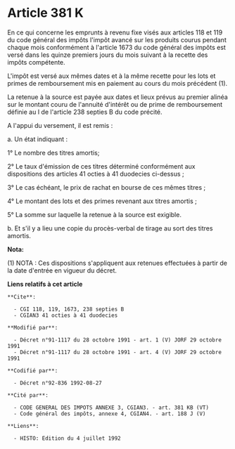 # Article 381 K

En ce qui concerne les emprunts à revenu fixe visés aux articles 118 et 119 du code général des impôts l'impôt  avancé sur
les produits courus pendant chaque mois conformément à l'article 1673 du code général des impôts  est versé dans les quinze
premiers jours du mois suivant à la recette des impôts compétente.

L'impôt est versé aux mêmes dates et à la même recette pour les lots et primes de remboursement mis en paiement au cours du
mois précédent (1).

La retenue à la source est payée aux dates et lieux prévus au premier alinéa sur le montant couru de l'annuité d'intérêt ou
de prime de remboursement définie au I de l'article 238 septies B du code précité.

A l'appui du versement, il est remis :

a. Un état indiquant :

1° Le nombre des titres amortis;

2° Le taux d'émission de ces titres déterminé conformément aux dispositions des articles 41 octies à 41 duodecies ci-dessus ;

3° Le cas échéant, le prix de rachat en bourse de ces mêmes titres ;

4° Le montant des lots et des primes revenant aux titres amortis ;

5° La somme sur laquelle la retenue à la source est exigible.

b. Et  s'il y a lieu  une copie du procès-verbal de tirage au sort des titres amortis.

**Nota:**

(1) NOTA : Ces dispositions s'appliquent aux retenues effectuées à partir de la date d'entrée en vigueur du décret.

**Liens relatifs à cet article**

	**Cite**:

	  - CGI 118, 119, 1673, 238 septies B
	  - CGIAN3 41 octies à 41 duodecies

	**Modifié par**:

	  - Décret n°91-1117 du 28 octobre 1991 - art. 1 (V) JORF 29 octobre 1991
	  - Décret n°91-1117 du 28 octobre 1991 - art. 4 (V) JORF 29 octobre 1991

	**Codifié par**:

	  - Décret n°92-836 1992-08-27

	**Cité par**:

	  - CODE GENERAL DES IMPOTS ANNEXE 3, CGIAN3. - art. 381 KB (VT)
	  - Code général des impôts, annexe 4, CGIAN4. - art. 188 J (V)

	**Liens**:

	  - HISTO: Edition du 4 juillet 1992
